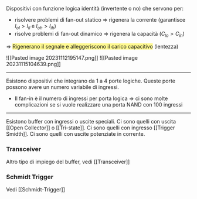 Dispositivi con funzione logica identità (invertente o no) che servono per:
- risolvere problemi di fan-out statico => rigenera la corrente (garantisce $I_{ol}>I_{il}$ e $I_{oh}>I_{ih}$)
- risolve problemi di fan-out dinamico => rigenera la capacità ($C_{lo}>C_{in}$)

$\Rightarrow$ <span style="background:#fff88f"> Rigenerano il segnale e alleggeriscono il carico capacitivo</span> (lentezza)

![[Pasted image 20231112195147.png]] ![[Pasted image 20231115104639.png]]

---
Esistono dispositivi che integrano da 1 a 4 porte logiche. 
Queste porte possono avere un numero variabile di ingressi.
- Il fan-in è il numero di ingressi per porta logica => ci sono molte complicazioni se si vuole realizzare una porta NAND con 100 ingressi

---
Esistono buffer con ingressi o uscite speciali.
Ci sono quelli con uscita [[Open Collector]] o [[Tri-state]].
Ci sono quelli con ingresso [[Trigger Smidth]].
Ci sono quelli con uscite potenziate in corrente.

### Transceiver
Altro tipo di impiego del buffer, vedi [[Transceiver]]

### Schmidt Trigger
Vedi [[Schmidt-Trigger]]
